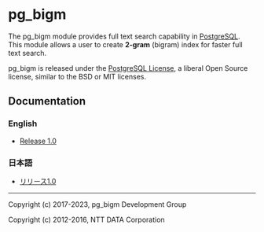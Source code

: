 # pg_bigm

The pg_bigm module provides full text search capability in [PostgreSQL](http://www.postgresql.org/).
This module allows a user to create **2-gram** (bigram) index for faster full text search.

pg_bigm is released under the [PostgreSQL License](https://opensource.org/licenses/postgresql), a liberal Open Source license, similar to the BSD or MIT licenses.

## Documentation

### English

* [Release 1.0](docs/pg_bigm_en.md)

### 日本語

* [リリース1.0](docs/pg_bigm.md)

*****

Copyright (c) 2017-2023, pg_bigm Development Group

Copyright (c) 2012-2016, NTT DATA Corporation
